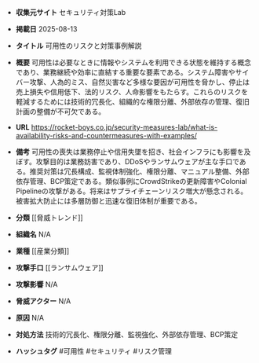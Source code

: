 - **収集元サイト**
セキュリティ対策Lab

- **掲載日**
2025-08-13

- **タイトル**
可用性のリスクと対策事例解説

- **概要**
可用性は必要なときに情報やシステムを利用できる状態を維持する概念であり、業務継続や効率に直結する重要な要素である。システム障害やサイバー攻撃、人為的ミス、自然災害など多様な要因が可用性を脅かし、停止は売上損失や信用低下、法的リスク、人命影響をもたらす。これらのリスクを軽減するためには技術的冗長化、組織的な権限分離、外部依存の管理、復旧計画の整備が不可欠である。

- **URL**
https://rocket-boys.co.jp/security-measures-lab/what-is-availability-risks-and-countermeasures-with-examples/

- **備考**
可用性の喪失は業務停止や信用失墜を招き、社会インフラにも影響を及ぼす。攻撃目的は業務妨害であり、DDoSやランサムウェアが主な手口である。推奨対策は冗長構成、監視体制強化、権限分離、マニュアル整備、外部依存管理、BCP策定である。類似事例にCrowdStrikeの更新障害やColonial Pipelineの攻撃がある。将来はサプライチェーンリスク増大が懸念される。被害拡大防止には多層防御と迅速な復旧体制が重要である。

- **分類**
[[脅威トレンド]]

- **組織名**
N/A

- **業種**
[[産業分類]]

- **攻撃手口**
[[ランサムウェア]]

- **攻撃影響**
N/A

- **脅威アクター**
N/A

- **原因**
N/A

- **対処方法**
技術的冗長化、権限分離、監視強化、外部依存管理、BCP策定

- **ハッシュタグ**
#可用性 #セキュリティ #リスク管理

